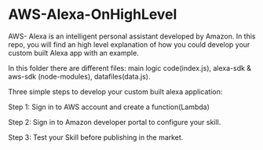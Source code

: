 # AWS-Alexa-OnHighLevel
AWS- Alexa is an intelligent personal assistant developed by Amazon. In this repo, you will find an high level explanation of how you could develop your custom built Alexa app with an example. 

In this folder there are different files:
main logic code(index.js),
alexa-sdk & aws-sdk (node-modules), 
datafiles(data.js).

Three simple steps to develop your custom built alexa application:

Step 1: Sign in to AWS account and create a function(Lambda) 

Step 2: Sign in to Amazon developer portal to configure your skill.

Step 3: Test your Skill before publishing in the market.
